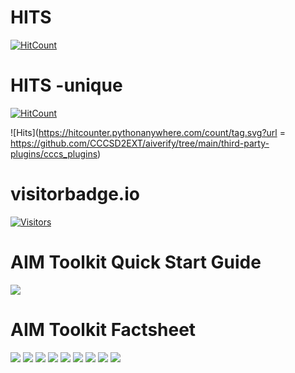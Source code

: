 # HITS
  [![HitCount](https://hits.dwyl.com/CCCSD2EXT/https://githubcom/CCCSD2EXT/aiverify/tree/main/third-party-plugins/cccs_plugins.svg?style=flat-square)](http://hits.dwyl.com/CCCSD2EXT/https://githubcom/CCCSD2EXT/aiverify/tree/main/third-party-plugins/cccs_plugins)

# HITS -unique
  [![HitCount](https://hits.dwyl.com/CCCSD2EXT/https://githubcom/CCCSD2EXT/aiverify/tree/main/third-party-plugins/cccs_plugins.svg?style=flat-square&show=unique)](http://hits.dwyl.com/CCCSD2EXT/https://githubcom/CCCSD2EXT/aiverify/tree/main/third-party-plugins/cccs_plugins)

  ![Hits](https://hitcounter.pythonanywhere.com/count/tag.svg?url = https://github.com/CCCSD2EXT/aiverify/tree/main/third-party-plugins/cccs_plugins)

# visitorbadge.io
[![Visitors](https://api.visitorbadge.io/api/combined?path=https%3A%2F%2Fgithub.com%2FCCCSD2EXT%2Faiverify%2Ftree%2Fmain%2Fthird-party-plugins%2Fcccs_plugins&countColor=%23263759)](https://visitorbadge.io/status?path=https%3A%2F%2Fgithub.com%2FCCCSD2EXT%2Faiverify%2Ftree%2Fmain%2Fthird-party-plugins%2Fcccs_plugins)

# AIM Toolkit Quick Start Guide
![](images/AIM_quick_start_guide.png)


# AIM Toolkit Factsheet
![](images/AIM_toolkit_Factsheet-1.png)
![](images/AIM_toolkit_Factsheet-2.png)
![](images/AIM_toolkit_Factsheet-3.png)
![](images/AIM_toolkit_Factsheet-4.png)
![](images/AIM_toolkit_Factsheet-5.png)
![](images/AIM_toolkit_Factsheet-6.png)
![](images/AIM_toolkit_Factsheet-7.png)
![](images/AIM_toolkit_Factsheet-8.png)
![](images/AIM_toolkit_Factsheet-9.png)